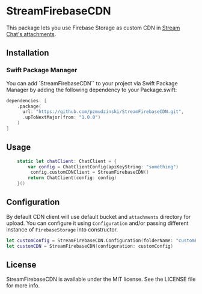 # StreamFirebaseCDN

This package lets you use Firebase Storage as custom CDN in [Stream Chat's attachments](https://getstream.io/chat/docs/ios-swift/file_uploads/?language=swift&q=attachment).

## Installation

### Swift Package Manager

You can add `StreamFirebaseCDN`` to your project via Swift Package Manager by adding the following dependency to your Package.swift:

```swift
dependencies: [
    .package(
      url: "https://github.com/pzmudzinski/StreamFirebaseCDN.git",
      .upToNextMajor(from: "1.0.0")
    )
]
```

## Usage

```swift
    static let chatClient: ChatClient = {
        var config = ChatClientConfig(apiKeyString: "something")
         config.customCDNClient = StreamFirebaseCDN()
        return ChatClient(config: config)
    }()

```

## Configuration

By default CDN client will use default bucket and `attachments` directory for upload. You can configure it using `Configuration` and/or passing different instance of `FirebaseStorage` into constructor.

```swift
let customConfig = StreamFirebaseCDN.Configuration(folderName: "customFolder")
let customCDN = StreamFirebaseCDN(configuration: customConfig)
```

## License

StreamFirebaseCDN is available under the MIT license. See the LICENSE file for more info.
